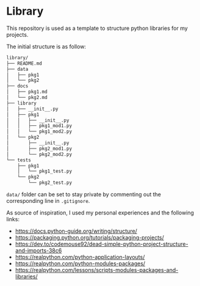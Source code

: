 # Library

This repository is used as a template to structure python libraries for my projects.

The initial structure is as follow:

```bash
library/
├── README.md
├── data
│   ├── pkg1
│   └── pkg2
├── docs
│   ├── pkg1.md
│   └── pkg2.md
├── library
│   ├── __init__.py
│   ├── pkg1
│   │   ├── __init__.py
│   │   ├── pkg1_mod1.py
│   │   └── pkg1_mod2.py
│   └── pkg2
│       ├── __init__.py
│       ├── pkg2_mod1.py
│       └── pkg2_mod2.py
└── tests
    ├── pkg1
    │   └── pkg1_test.py
    └── pkg2
        └── pkg2_test.py
```

`data/` folder can be set to stay private by commenting out the corresponding line in `.gitignore`.

As source of inspiration, I used my personal experiences and the following links:
- https://docs.python-guide.org/writing/structure/
- https://packaging.python.org/tutorials/packaging-projects/
- https://dev.to/codemouse92/dead-simple-python-project-structure-and-imports-38c6
- https://realpython.com/python-application-layouts/
- https://realpython.com/python-modules-packages/
- https://realpython.com/lessons/scripts-modules-packages-and-libraries/